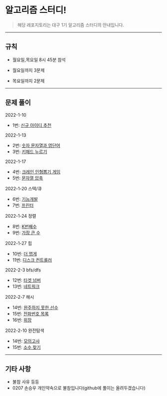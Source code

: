 # 알고리즘 스터디!

> 해당 레포지토리는 대구 1기 알고리즘 스터디의 안내입니다.


---
## 규칙

- 월요일,목요일 8시 45분 참석 

- 월요일까지 3문제

- 목요일까지 2문제

---
## 문제 풀이

2022-1-10
- 1번: [신규 아이디 추천](https://programmers.co.kr/learn/courses/30/lessons/72410)

2022-1-13
- 2번: [숫자 문자열과 영단어](https://programmers.co.kr/learn/courses/30/lessons/81301)
- 3번: [키패드 누르기](https://programmers.co.kr/learn/courses/30/lessons/67256)

2022-1-17
- 4번: [크레인 인형뽑기 게임](https://programmers.co.kr/learn/courses/30/lessons/81301)
- 5번: [문자열 압축](https://programmers.co.kr/learn/courses/30/lessons/67256)

2022-1-20 스택/큐
- 6번: [기능개발](https://programmers.co.kr/learn/courses/30/lessons/42586)
- 7번: [프린터](https://programmers.co.kr/learn/courses/30/lessons/42587)

2022-1-24 정렬 
- 8번: [K번째수](https://programmers.co.kr/learn/courses/30/lessons/42748)
- 9번: [가장 큰 수](https://programmers.co.kr/learn/courses/30/lessons/42746)

2022-1-27 힙
- 10번: [더 맵게](https://programmers.co.kr/learn/courses/30/lessons/42626)
- 11번: [디스크 컨트롤러](https://programmers.co.kr/learn/courses/30/lessons/42627)

2022-2-3 bfs/dfs
- 12번: [타겟 넘버](https://programmers.co.kr/learn/courses/30/lessons/43165)
- 13번: [네트워크](https://programmers.co.kr/learn/courses/30/lessons/43162)

2022-2-7 해시
- 14번: [완주하지 못한 선수](https://programmers.co.kr/learn/courses/30/lessons/42576)
- 15번: [전화번호 목록](https://programmers.co.kr/learn/courses/30/lessons/42577)
- 16번: [위장](https://programmers.co.kr/learn/courses/30/lessons/42578)

2022-2-10 완전탐색
- 14번: [모의고사](https://programmers.co.kr/learn/courses/30/lessons/42840)
- 15번: [소수 찾기](https://programmers.co.kr/learn/courses/30/lessons/42839)

---
## 기타 사항
- 불참 사유 등등
- 0207 손승우 개인약속으로 불참입니다(github에 풀이는 올려두겠습니다)

